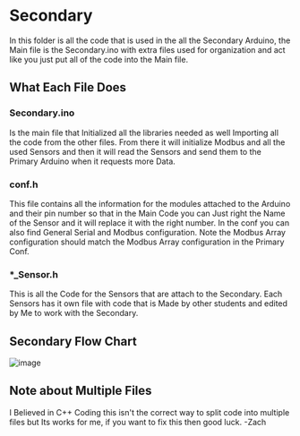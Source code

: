 # Secondary

In this folder is all the code that is used in the all the Secondary Arduino, the Main file is the Secondary.ino with extra files used for organization and act like you just put all of the code into the Main file.

## What Each File Does

### Secondary.ino

Is the main file that Initialized all the libraries needed as well Importing all the code from the other files. From there it will initialize Modbus and all the used Sensors and then it will read the Sensors and send them to the Primary Arduino when it requests more Data.

### conf.h

This file contains all the information for the modules attached to the Arduino and their pin number so that in the Main Code you can Just right the Name of the Sensor and it will replace it with the right number. In the conf you can also find General Serial and Modbus configuration. Note the Modbus Array configuration should match the Modbus Array configuration in the Primary Conf.

### \*\_Sensor.h

This is all the Code for the Sensors that are attach to the Secondary. Each Sensors has it own file with code that is Made by other students and edited by Me to work with the Secondary.

## Secondary Flow Chart

![image](https://github.com/user-attachments/assets/a748c5ee-fd2a-4c56-9946-f58240079507)

## Note about Multiple Files

I Believed in C++ Coding this isn't the correct way to split code into multiple files but Its works for me, if you want to fix this then good luck. -Zach
